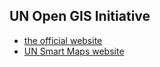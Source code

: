 ## UN Open GIS Initiative
- [the official website](http://unopengis.org)
- [UN Smart Maps website](https://unopengis.github.io/smartmaps)
